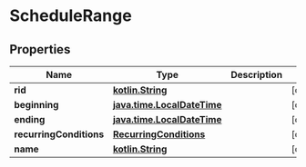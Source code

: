 # ScheduleRange

## Properties
Name | Type | Description | Notes
------------ | ------------- | ------------- | -------------
**rid** | [**kotlin.String**](.md) |  |  [optional]
**beginning** | [**java.time.LocalDateTime**](java.time.LocalDateTime.md) |  |  [optional]
**ending** | [**java.time.LocalDateTime**](java.time.LocalDateTime.md) |  |  [optional]
**recurringConditions** | [**RecurringConditions**](RecurringConditions.md) |  |  [optional]
**name** | [**kotlin.String**](.md) |  |  [optional]
